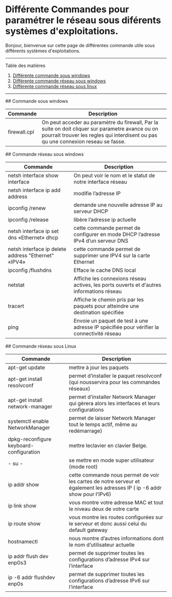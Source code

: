 # Différente Commandes pour paramétrer le réseau sous diférents systèmes d'exploitations. 

Bonjour, bienvenue sur cette page de différentes commande utile sous différents systèmes d'exploitations.

*******
Table des matières  
 1. [Différente commande sous windows](#Commande-sous-windows)
 2. [Différente commande réseau sous windows](#Commande-reseau-sous-windows)
 3. [Différente commande réseau sous linux](#Commande-reseau-sous-linux)


*******


<div id='Commande-sous-windows'/> 
## Commande sous windows 

| Commande        | Description      |
| ------|-----|
| firewall.cpl | On peut acceder au paramètre du firewall, Par la suite on doit cliquer sur parametre avance ou on pourrait trouver les regles qui interdisent ou pas qu une connexion reseau se fasse.|

<div id='Commande-reseau-sous-windows'/> 
## Commande réseau sous windows
 
| Commande        | Description      |
| ------|-----|
| netsh interface show interface | On peut voir le nom et le statut de notre interface réseau |
| netsh interface ip add address | modifie l’adresse IP |
| ipconfig /renew | demande une nouvelle adresse IP au serveur DHCP |
| ipconfig /release | libère l’adresse ip actuelle |
| netsh interface ip set dns «Ethernet» dhcp | cette commande permet de configurer en mode DHCP l’adresse IPv4 d’un serveur DNS |
| netsh interface ip delete address "Ethernet" «IPV4» | cette commande permet de supprimer une IPV4 sur la carte Ethernet |
| ipconfig /flushdns | Efface le cache DNS local |
| netstat | Affiche les connexions réseau actives, les ports ouverts et d'autres informations réseau |
| tracert | Affiche le chemin pris par les paquets pour atteindre une destination spécifiée |
| ping | Envoie un paquet de test à une adresse IP spécifiée pour vérifier la connectivité réseau |
  
<div id='Commande-reseau-sous-linux'/> 
## Commande réseau sous Linux
 
| Commande        | Description      |
| ------|-----|
| apt-get update | mettre à jour les paquets |
|apt-get install resolvconf | permet d’installer le paquet resolvconf (qui nousservira pour les commandes réseaux) |
| apt-get install network-manager | permet d’installer Network Manager qui gèrera alors les interfaces et leurs configurations |
| systemctl enable NetworkManager | permet de laisser Network Manager tout le temps actif, même au redémarrage) |
| dpkg-reconfigure keyboard-configuration | mettre leclavier en clavier Belge. |
| - su - | se mettre en mode super utilisateur (mode root) |
|  ip addr show | cette commande nous permet de voir les cartes de notre serveur et également les adresses IP ( ip -6 addr show pour l’IPv6) |
| ip link show | vous montre votre adresse MAC et tout le niveau deux de votre carte |
| ip route show | vous montre les routes configurées sur le serveur et donc aussi celui du default gateway |
| hostnamectl | nous montre d’autres informations dont le nom d’utilisateur actuelle |
|ip addr flush dev enp0s3 | permet de supprimer toutes les configurations d’adresse IPv4 sur l’interface|
|  ip -6 addr flushdev enp0s | permet de supprimer toutes les configurations d’adresse IPv6 sur l’interface |
